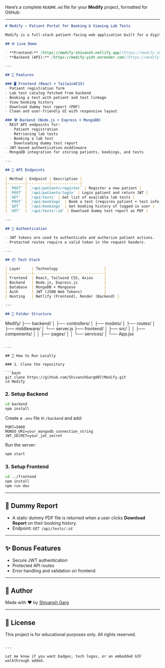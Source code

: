 Here’s a complete `README.md` file for your **Medify** project, formatted for GitHub:

---

```md
# Medify – Patient Portal for Booking & Viewing Lab Tests

Medify is a full-stack patient-facing web application built for a digital health clinic. It allows users to register as patients, view available lab tests, book a test, and download dummy lab test reports.

## 🌐 Live Demo

- **Frontend:** [https://medify-shivansh.netlify.app](https://medify-shivansh.netlify.app)
- **Backend (API):** [https://medify-yidt.onrender.com](https://medify-yidt.onrender.com)

---

## 📌 Features

### 🖥️ Frontend (React + TailwindCSS)
- Patient registration form
- Lab test catalog fetched from backend
- Booking a test with patient and test linkage
- View booking history
- Download dummy test report (PDF)
- Clean and user-friendly UI with responsive layout

### 🛠️ Backend (Node.js + Express + MongoDB)
- REST API endpoints for:
  - Patient registration
  - Retrieving lab tests
  - Booking a lab test
  - Downloading dummy test report
- JWT-based authentication middleware
- MongoDB integration for storing patients, bookings, and tests

---

## 🧪 API Endpoints

| Method | Endpoint | Description |
|--------|----------|-------------|
| `POST` | `/api/patients/register` | Register a new patient |
| `POST` | `/api/patients/login` | Login patient and return JWT |
| `GET`  | `/api/tests` | Get list of available lab tests |
| `POST` | `/api/bookings` | Book a test (requires patient + test info) |
| `GET`  | `/api/bookings` | Get booking history of logged-in user |
| `GET`  | `/api/tests/:id` | Download dummy test report as PDF |

---

## 🔐 Authentication

- JWT tokens are used to authenticate and authorize patient actions.
- Protected routes require a valid token in the request headers.

---

## 📦 Tech Stack

| Layer     | Technology                     |
|-----------|--------------------------------|
| Frontend  | React, Tailwind CSS, Axios     |
| Backend   | Node.js, Express.js            |
| Database  | MongoDB + Mongoose             |
| Auth      | JWT (JSON Web Tokens)          |
| Hosting   | Netlify (Frontend), Render (Backend) |

---

## 📁 Folder Structure

```

Medify/
├── backend/
│   ├── controllers/
│   ├── models/
│   ├── routes/
│   ├── middleware/
│   └── server.js
├── frontend/
│   ├── src/
│   │   ├── components/
│   │   ├── pages/
│   │   └── services/
│   └── App.jsx

````

---

## 🧰 How to Run Locally

### 1. Clone the repository

```bash
git clone https://github.com/ShivanshGarg007/Medify.git
cd Medify
````

### 2. Setup Backend

```bash
cd backend
npm install
```

Create a `.env` file in `/backend` and add:

```
PORT=5000
MONGO_URI=your_mongodb_connection_string
JWT_SECRET=your_jwt_secret
```

Run the server:

```bash
npm start
```

### 3. Setup Frontend

```bash
cd ../frontend
npm install
npm run dev
```

---

## 📝 Dummy Report

* A static dummy PDF file is returned when a user clicks **Download Report** on their booking history.
* Endpoint: `GET /api/tests/:id`

---

## ✨ Bonus Features

* Secure JWT authentication
* Protected API routes
* Error handling and validation on frontend

---

## 🙌 Author

Made with ❤️ by [Shivansh Garg](https://github.com/ShivanshGarg007)

---

## 📄 License

This project is for educational purposes only. All rights reserved.

```

---

Let me know if you want badges, tech logos, or an embedded GIF walkthrough added.
```
